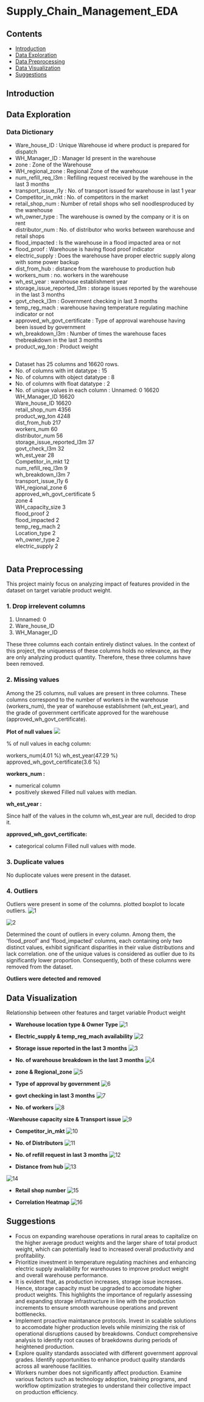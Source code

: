 
# Supply_Chain_Management_EDA



## Contents

- [Introduction](#Introduction)
- [Data Exploration](#Data-Dictionary)
- [Data Preprocessing](#Data-Processing)
- [Data Visualization](#Data-Visualization)
- [Suggestions](#Suggestions)

## Introduction


## Data Exploration

### Data Dictionary

* Ware_house_ID : Unique Warehouse id where product is prepared for dispatch
* WH_Manager_ID : Manager Id present in the warehouse
* zone : Zone of the Warehouse
* WH_regional_zone : Regional Zone of the warehouse
* num_refill_req_l3m : Refilling request received by the warehouse in the last 3 months
* transport_issue_l1y : No. of transport issued for warehouse in last 1 year
* Competitor_in_mkt : No. of competitors in the market
* retail_shop_num : Number of retail shops who sell noodlesproduced by the warehouse
* wh_owner_type : The warehouse is owned by the company or it is on rent
* distributor_num : No. of distributor who works between warehouse and retail shops
* flood_impacted : Is the warehouse in a flood impacted area or not
* flood_proof : Warehouse is having flood proof indicator
* electric_supply : Does the warehouse have proper electric supply along with some power backup
* dist_from_hub : distance from the warehouse to production hub
* workers_num : no. workers in the warehouse
* wh_est_year : warehouse establishment year
* storage_issue_reported_l3m : storage issues reported by the warehouse in the last 3 months
* govt_check_l3m : Government checking in last 3 months
* temp_reg_mach : warehouse having temperature regulating machine indicator or not
* approved_wh_govt_certificate : Type of approval warehouse having been issued by government
* wh_breakdown_l3m : Number of times the warehouse faces thebreakdown in the last 3 months
* product_wg_ton : Product weight

## 
* Dataset has 25 columns and 16620 rows.
* No. of columns with int datatype : 15
* No. of columns with object datatype : 8
* No. of columns with float datatype : 2
* No. of unique values in each column : 
Unnamed: 0                      16620           
WH_Manager_ID                   16620              
Ware_house_ID                   16620                
retail_shop_num                  4356               
product_wg_ton                   4248           
dist_from_hub                     217     
workers_num                        60             
distributor_num                    56                   
storage_issue_reported_l3m         37            
govt_check_l3m                     32           
wh_est_year                        28               
Competitor_in_mkt                  12            
num_refill_req_l3m                  9              
wh_breakdown_l3m                    7                  
transport_issue_l1y                 6            
WH_regional_zone                    6              
approved_wh_govt_certificate        5              
zone                                4            
WH_capacity_size                    3             
flood_proof                         2       
flood_impacted                      2            
temp_reg_mach                       2          
Location_type                       2       
wh_owner_type                       2         
electric_supply                     2

#




## Data Preprocessing
This project mainly focus on analyzing impact of features provided in the dataset on target variable product weight. 

### 1. Drop irrelevent columns
1. Unnamed: 0
2. Ware_house_ID
3. WH_Manager_ID

These three columns each contain entirely distinct values. In the context of this project, the uniqueness of these columns holds no relevance, as they are only analyzing product quantity. Therefore, these three columns have been removed.

### 2. Missing values
Among the 25 columns, null values are present in three columns. These columns correspond to the number of workers in the warehouse (workers_num), the year of warehouse establishment (wh_est_year), and the grade of government certificate approved for the warehouse (approved_wh_govt_certificate).

 **Plot of null values**
![](https://github.com/Devika-K-M-15/Supply_Chain_Management_EDA/blob/main/Visuals/Null%20Values.png)

% of null values in eachg column:

workers_num(4.01 %)
wh_est_year(47.29 %)
approved_wh_govt_certificate(3.6 %)


**workers_num :**
 * numerical column
 * positively skewed
 Filled null values with median.

**wh_est_year :**

Since half of the values in the column wh_est_year are null, decided to drop it.

**approved_wh_govt_certificate:**
* categorical column
Filled null values with mode.

### 3. Duplicate values
No dupliocate values were present in the dataset.

### 4. Outliers

Outliers were present in some of the columns. plotted boxplot to locate outliers.
![1](https://github.com/Devika-K-M-15/Supply_Chain_Management_EDA/blob/main/Visuals/Outliers%201.png)

![2](https://github.com/Devika-K-M-15/Supply_Chain_Management_EDA/blob/main/Visuals/Outliers%202.png)


Determined the count of outliers in every column. Among them, the 'flood_proof' and 'flood_impacted' columns, each containing only two distinct values, exhibit significant disparities in their value distributions and lack correlation. one of the unique values is considered as outlier due to its significantly lower proportion. Consequently, both of these columns were removed from the dataset.

**Outliers were detected and removed**

## Data Visualization
Relationship between other features and target variable Product weight

- **Warehouse location type & Owner Type**
![1](https://github.com/Devika-K-M-15/Supply_Chain_Management_EDA/blob/main/Visuals/DA-1.png)

- **Electric_supply & temp_reg_mach availability**
![2](https://github.com/Devika-K-M-15/Supply_Chain_Management_EDA/blob/main/Visuals/DA-2.png)

- **Storage issue reported in the last 3 months**
![3](https://github.com/Devika-K-M-15/Supply_Chain_Management_EDA/blob/main/Visuals/DA-3.png)


- **No. of warehouse breakdown in the last 3 months**
![4](https://github.com/Devika-K-M-15/Supply_Chain_Management_EDA/blob/main/Visuals/DA-4.png)

- **zone & Regional_zone**
![5](https://github.com/Devika-K-M-15/Supply_Chain_Management_EDA/blob/main/Visuals/DA-5.png)

- **Type of approval by government**
![6](https://github.com/Devika-K-M-15/Supply_Chain_Management_EDA/blob/main/Visuals/DA-6.png)

- **govt checking in last 3 months**
![7](https://github.com/Devika-K-M-15/Supply_Chain_Management_EDA/blob/main/Visuals/DA-7.png)

- **No. of workers**
![8](https://github.com/Devika-K-M-15/Supply_Chain_Management_EDA/blob/main/Visuals/DA-8.png)

-**Warehouse capacity size & Transport issue**
![9](https://github.com/Devika-K-M-15/Supply_Chain_Management_EDA/blob/main/Visuals/DA-9.png)

- **Competitor_in_mkt**
![10](https://github.com/Devika-K-M-15/Supply_Chain_Management_EDA/blob/main/Visuals/DA-10.png)


- **No. of Distributors**
![11](https://github.com/Devika-K-M-15/Supply_Chain_Management_EDA/blob/main/Visuals/DA-11.png)

- **No. of refill request in last 3 months**
![12](https://github.com/Devika-K-M-15/Supply_Chain_Management_EDA/blob/main/Visuals/DA-12.png)

- **Distance from hub**
![13](https://github.com/Devika-K-M-15/Supply_Chain_Management_EDA/blob/main/Visuals/DA-13.png)

![14](https://github.com/Devika-K-M-15/Supply_Chain_Management_EDA/blob/main/Visuals/DA-14.png)

- **Retail shop number**
![15](https://github.com/Devika-K-M-15/Supply_Chain_Management_EDA/blob/main/Visuals/DA-15.png)

- **Correlation Heatmap**
![16](https://github.com/Devika-K-M-15/Supply_Chain_Management_EDA/blob/main/Visuals/DA-16.png)


## Suggestions

- Focus on expanding warehouse operations in rural areas to capitalize on the higher average product weights and the larger share of total product weight, which can potentially lead to increased overall productivity and profitability.
- Prioritize investment in temperature regulating machines and enhancing electric supply availability for warehouses to improve product weight and overall warehouse performance.
- It is evident that, as production increases, storage issue increases. Hence, storage capacity must be upgraded to accomodate higher product weights. This highlights the importance of regularly assessing and expanding storage infrastructure in line with the production increments to ensure smooth warehouse operations and prevent bottlenecks.
- Implement proactive maintanance protocols. Invest in scalable solutions to accomodate higher production levels while minimizing the risk of operational disruptions caused by breakdowns. Conduct comprehensive analysis to identify root causes of braekdowns during periods of heightened production.
- Explore quality standards associated with different government approval grades. Identify opportunities to enhance product quality standards across all warehouse facilities.
- Workers number does not significantly affect production. Examine various factors such as technology adoption, training programs, and workflow optimization strategies to understand their collective impact on production efficiency.
